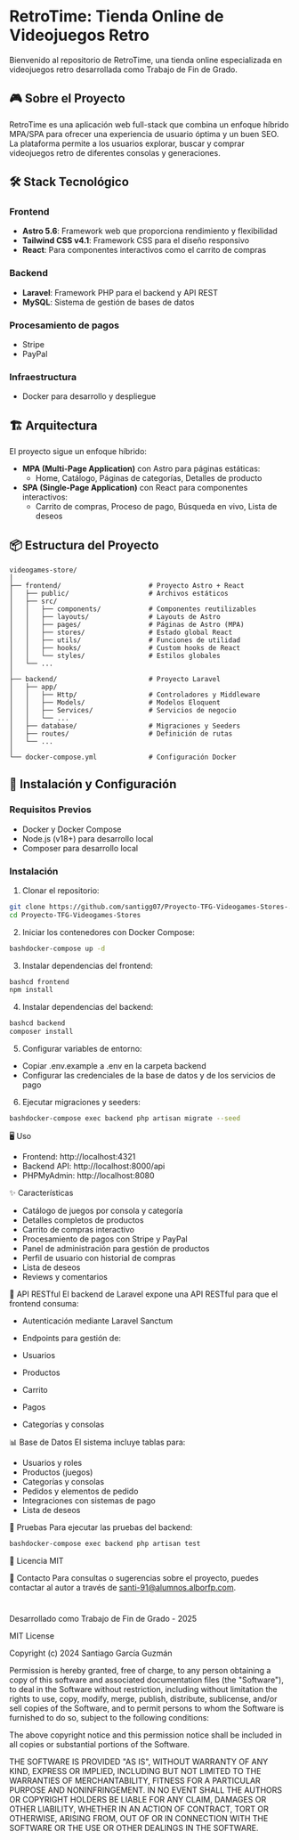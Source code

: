 # RetroTime: Tienda Online de Videojuegos Retro

Bienvenido al repositorio de RetroTime, una tienda online especializada en videojuegos retro desarrollada como Trabajo de Fin de Grado.

## 🎮 Sobre el Proyecto

RetroTime es una aplicación web full-stack que combina un enfoque híbrido MPA/SPA para ofrecer una experiencia de usuario óptima y un buen SEO. La plataforma permite a los usuarios explorar, buscar y comprar videojuegos retro de diferentes consolas y generaciones.

## 🛠️ Stack Tecnológico

### Frontend
- **Astro 5.6**: Framework web que proporciona rendimiento y flexibilidad
- **Tailwind CSS v4.1**: Framework CSS para el diseño responsivo
- **React**: Para componentes interactivos como el carrito de compras

### Backend
- **Laravel**: Framework PHP para el backend y API REST
- **MySQL**: Sistema de gestión de bases de datos

### Procesamiento de pagos
- Stripe
- PayPal

### Infraestructura
- Docker para desarrollo y despliegue

## 🏗️ Arquitectura

El proyecto sigue un enfoque híbrido:

- **MPA (Multi-Page Application)** con Astro para páginas estáticas:
  - Home, Catálogo, Páginas de categorías, Detalles de producto
- **SPA (Single-Page Application)** con React para componentes interactivos:
  - Carrito de compras, Proceso de pago, Búsqueda en vivo, Lista de deseos

## 📦 Estructura del Proyecto
```
videogames-store/
│
├── frontend/                      # Proyecto Astro + React
│   ├── public/                    # Archivos estáticos
│   ├── src/
│   │   ├── components/            # Componentes reutilizables
│   │   ├── layouts/               # Layouts de Astro
│   │   ├── pages/                 # Páginas de Astro (MPA)
│   │   ├── stores/                # Estado global React
│   │   ├── utils/                 # Funciones de utilidad
│   │   ├── hooks/                 # Custom hooks de React
│   │   └── styles/                # Estilos globales
│   └── ...
│
├── backend/                       # Proyecto Laravel
│   ├── app/
│   │   ├── Http/                  # Controladores y Middleware
│   │   ├── Models/                # Modelos Eloquent
│   │   ├── Services/              # Servicios de negocio
│   │   └── ...
│   ├── database/                  # Migraciones y Seeders
│   ├── routes/                    # Definición de rutas
│   └── ...
│
└── docker-compose.yml             # Configuración Docker
```

## 🚀 Instalación y Configuración

### Requisitos Previos
- Docker y Docker Compose
- Node.js (v18+) para desarrollo local
- Composer para desarrollo local

### Instalación

1. Clonar el repositorio:
```bash
git clone https://github.com/santigg07/Proyecto-TFG-Videogames-Stores-.git
cd Proyecto-TFG-Videogames-Stores
```
2. Iniciar los contenedores con Docker Compose:
```bash
bashdocker-compose up -d
```
3. Instalar dependencias del frontend:
```bash
bashcd frontend
npm install
```
4. Instalar dependencias del backend:
```bash
bashcd backend
composer install
```
5. Configurar variables de entorno:

- Copiar .env.example a .env en la carpeta backend
- Configurar las credenciales de la base de datos y de los servicios de pago


6. Ejecutar migraciones y seeders:
```bash
bashdocker-compose exec backend php artisan migrate --seed
```

🖥️ Uso

- Frontend: http://localhost:4321
- Backend API: http://localhost:8000/api
- PHPMyAdmin: http://localhost:8080

✨ Características

- Catálogo de juegos por consola y categoría
- Detalles completos de productos
- Carrito de compras interactivo
- Procesamiento de pagos con Stripe y PayPal
- Panel de administración para gestión de productos
- Perfil de usuario con historial de compras
- Lista de deseos
- Reviews y comentarios

🔄 API RESTful
El backend de Laravel expone una API RESTful para que el frontend consuma:

- Autenticación mediante Laravel Sanctum
- Endpoints para gestión de:

- Usuarios
- Productos
- Carrito
- Pagos
- Categorías y consolas



📊 Base de Datos
El sistema incluye tablas para:

- Usuarios y roles
- Productos (juegos)
- Categorías y consolas
- Pedidos y elementos de pedido
- Integraciones con sistemas de pago
- Lista de deseos

🧪 Pruebas
Para ejecutar las pruebas del backend:
```bash
bashdocker-compose exec backend php artisan test
```
📝 Licencia
MIT

📧 Contacto
Para consultas o sugerencias sobre el proyecto, puedes contactar al autor a través de santi-91@alumnos.alborfp.com.
#
Desarrollado como Trabajo de Fin de Grado - 2025

MIT License

Copyright (c) 2024 Santiago García Guzmán

Permission is hereby granted, free of charge, to any person obtaining a copy
of this software and associated documentation files (the "Software"), to deal
in the Software without restriction, including without limitation the rights
to use, copy, modify, merge, publish, distribute, sublicense, and/or sell
copies of the Software, and to permit persons to whom the Software is
furnished to do so, subject to the following conditions:

The above copyright notice and this permission notice shall be included in all
copies or substantial portions of the Software.

THE SOFTWARE IS PROVIDED "AS IS", WITHOUT WARRANTY OF ANY KIND, EXPRESS OR
IMPLIED, INCLUDING BUT NOT LIMITED TO THE WARRANTIES OF MERCHANTABILITY,
FITNESS FOR A PARTICULAR PURPOSE AND NONINFRINGEMENT. IN NO EVENT SHALL THE
AUTHORS OR COPYRIGHT HOLDERS BE LIABLE FOR ANY CLAIM, DAMAGES OR OTHER
LIABILITY, WHETHER IN AN ACTION OF CONTRACT, TORT OR OTHERWISE, ARISING FROM,
OUT OF OR IN CONNECTION WITH THE SOFTWARE OR THE USE OR OTHER DEALINGS IN THE
SOFTWARE.